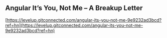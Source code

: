 ## Angular It’s You, Not Me – A Breakup Letter
  
  [https://levelup.gitconnected.com/angular-its-you-not-me-9e9232ad3bcd?ref=hn](https://levelup.gitconnected.com/angular-its-you-not-me-9e9232ad3bcd?ref=hn)
